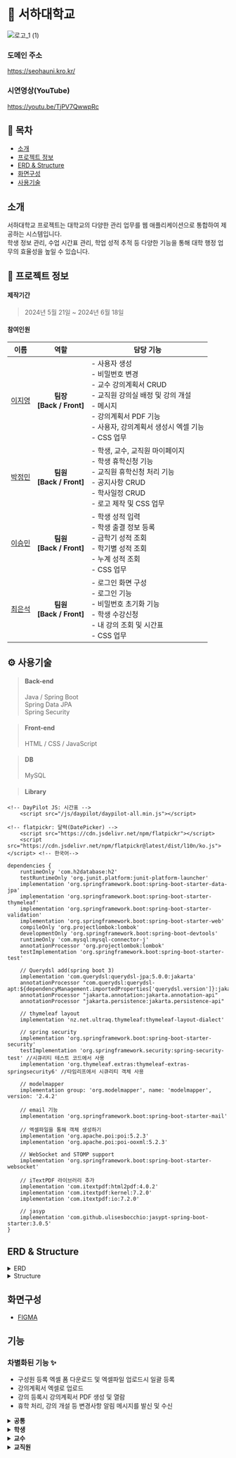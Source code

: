 # 🏫 서하대학교
![로고_1 (1)](https://github.com/jylee102/seoha_univ/assets/101354244/8f47f149-3409-47ae-9568-cc8e0e0318ee)

### 도메인 주소
https://seohauni.kro.kr/

### 시연영상(YouTube)
https://youtu.be/TjPV7QwwpRc

## 📑 목차 
- [소개](#소개)
- [프로젝트 정보](#프로젝트-정보)
- [ERD & Structure](#erd--structure)
- [화면구성](#화면구성)
- [사용기술](#사용기술)

## 소개
서하대학교 프로젝트는 대학교의 다양한 관리 업무를 웹 애플리케이션으로 통합하여 제공하는 시스템입니다.
<br>
학생 정보 관리, 수업 시간표 관리, 학업 성적 추적 등 다양한 기능을 통해 대학 행정 업무의 효율성을 높일 수 있습니다.

## 🔎 프로젝트 정보
#### 제작기간
> 2024년 5월 21일 ~ 2024년 6월 18일

#### 참여인원
| 이름   |      역할     |  담당 기능     |
|:--------:|:-----------------:|------------|
| [이지영](https://github.com/jylee102) | **팀장** <br> **[Back / Front]** | - 사용자 생성 <br> - 비밀번호 변경 <br> - 교수 강의계획서 CRUD <br> - 교직원 강의실 배정 및 강의 개설 <br> - 메시지 <br> - 강의계획서 PDF 기능 <br> - 사용자, 강의계획서 생성시 엑셀 기능 <br> - CSS 업무 |
| [박정민](https://github.com/parkjeongmin1)  | **팀원** <br> **[Back / Front]** | - 학생, 교수, 교직원 마이페이지 <br> - 학생 휴학신청 기능 <br> - 교직원 휴학신청 처리 기능 <br> - 공지사항 CRUD <br> - 학사일정 CRUD <br> - 로고 제작 및 CSS 업무 | 
| [이승민](https://github.com/sm9940)  | **팀원** <br> **[Back / Front]** | - 학생 성적 입력 <br> - 학생 출결 정보 등록 <br> - 금학기 성적 조회 <br> - 학기별 성적 조회 <br> - 누계 성적 조회 <br> - CSS 업무 |
| [최은석](https://github.com/volkinuna) | **팀원** <br> **[Back / Front]** | - 로그인 화면 구성 <br> - 로그인 기능 <br> - 비밀번호 초기화 기능 <br> - 학생 수강신청 <br> - 내 강의 조회 및 시간표 <br> - CSS 업무 |

## ⚙ 사용기술
> #### Back-end 
> Java / Spring Boot <br> Spring Data JPA <br> Spring Security
 
> #### Front-end
> HTML / CSS / JavaScript

> #### DB
> MySQL

> #### Library
```
<!-- DayPilot JS: 시간표 -->
    <script src="/js/daypilot/daypilot-all.min.js"></script>
```
```
<!-- flatpickr: 달력(DatePicker) -->
    <script src="https://cdn.jsdelivr.net/npm/flatpickr"></script>
    <script src="https://cdn.jsdelivr.net/npm/flatpickr@latest/dist/l10n/ko.js"></script> <!-- 한국어-->
```
```
dependencies {
	runtimeOnly 'com.h2database:h2'
	testRuntimeOnly 'org.junit.platform:junit-platform-launcher'
	implementation 'org.springframework.boot:spring-boot-starter-data-jpa'
	implementation 'org.springframework.boot:spring-boot-starter-thymeleaf'
	implementation 'org.springframework.boot:spring-boot-starter-validation'
	implementation 'org.springframework.boot:spring-boot-starter-web'
	compileOnly 'org.projectlombok:lombok'
	developmentOnly 'org.springframework.boot:spring-boot-devtools'
	runtimeOnly 'com.mysql:mysql-connector-j'
	annotationProcessor 'org.projectlombok:lombok'
	testImplementation 'org.springframework.boot:spring-boot-starter-test'

	// Querydsl add(spring boot 3)
	implementation 'com.querydsl:querydsl-jpa:5.0.0:jakarta'
	annotationProcessor "com.querydsl:querydsl-apt:${dependencyManagement.importedProperties['querydsl.version']}:jakarta"
	annotationProcessor "jakarta.annotation:jakarta.annotation-api"
	annotationProcessor "jakarta.persistence:jakarta.persistence-api"

	// thymeleaf layout
	implementation 'nz.net.ultraq.thymeleaf:thymeleaf-layout-dialect'

	// spring security
	implementation 'org.springframework.boot:spring-boot-starter-security'
	testImplementation 'org.springframework.security:spring-security-test' //시큐리티 테스트 코드에서 사용
	implementation 'org.thymeleaf.extras:thymeleaf-extras-springsecurity6' //타임리프에서 시큐리티 객체 사용

	// modelmapper
	implementation group: 'org.modelmapper', name: 'modelmapper', version: '2.4.2'

	// email 기능
    implementation 'org.springframework.boot:spring-boot-starter-mail'

	// 엑셀파일을 통해 객체 생성하기
	implementation 'org.apache.poi:poi:5.2.3'
	implementation 'org.apache.poi:poi-ooxml:5.2.3'

	// WebSocket and STOMP support
	implementation 'org.springframework.boot:spring-boot-starter-websocket'

	// iTextPDF 라이브러리 추가
	implementation 'com.itextpdf:html2pdf:4.0.2'
	implementation 'com.itextpdf:kernel:7.2.0'
	implementation 'com.itextpdf:io:7.2.0'

	// jasyp
	implementation 'com.github.ulisesbocchio:jasypt-spring-boot-starter:3.0.5'
}
``` 

## ERD & Structure

<details>
  <summary>ERD</summary>
	
  ![erd](https://github.com/jylee102/seoha_univ/assets/101354244/3f841c65-8a9e-46c1-8bdd-68bfe0a1bba6)

  - 자세한 정보는 [ERD](https://www.erdcloud.com/d/ZqPhoyxMsndkxBeMJ) 링크를 참조하세요.
    
</details>

<details>
  <summary>Structure</summary> 
  
  ![Structure](https://github.com/jylee102/seoha_univ/assets/101354244/940994f1-455d-4ea2-a7a4-e230057fc918)
</details>

## 화면구성 
  
- [FIGMA](https://www.figma.com/design/ReFlk7qdJ02ze86EnuuGIk/Untitled?node-id=0-1&t=Gs8N523LbywdK1Av-1)

## 기능
### 차별화된 기능 ✨
- 구성원 등록 엑셀 폼 다운로드 및 엑셀파일 업로드시 일괄 등록
- 강의계획서 엑셀로 업로드
- 강의 등록시 강의계획서 PDF 생성 및 열람
- 휴학 처리, 강의 개설 등 변경사항 알림 메시지를 발신 및 수신

<details>
  <summary>
    <b>공통</b>
  </summary>
<br>
  
**로그인**
- 비밀번호 초기화
- 아이디 저장
<br>

**개인정보**
- 마이페이지 정보 조회
- 마이페이지 정보 수정
- 비밀번호 변경
<br>

**공지사항 및 학사일정**
- 공지사항 조회
- 학사일정 조회
<br>

**메시지**
- 메시지 조회
</details>

<details>
  <summary><b>학생</b></summary>
 <br>
  
**휴학**
- 휴학 신청
- 휴학 내역 조회
<br>

**수강신청**
- 수강신청
- 수강신청 내역 조회
- 강의 시간표 조회
<br>

**성적 조회**
- 금학기 성적 조회
- 학기별 성적 조회
- 누계 성적

</details>

<details>
  <summary><b>교수</b></summary>
<br>
  
**강의**
- 강의 계획서 등록
- 내 강의 조회
- 강의별 학생리스트 조회
<br>
  
**출결 관리**
- 출결 관리
<br>

**학생 성적 등록**
- 성적 기입 및 수정

</details>

<details>
<summary><b>교직원</b></summary>
<br>
  
**등록 관리**
- 사용자(학생, 교수, 교직원) 계정 생성
- 구성원 명단 조회
- 강의 개설
- 휴학내역 처리
<br>
  
**학사 관리**
- 공지사항 관리
- 학사일정 관리
  
</details>



